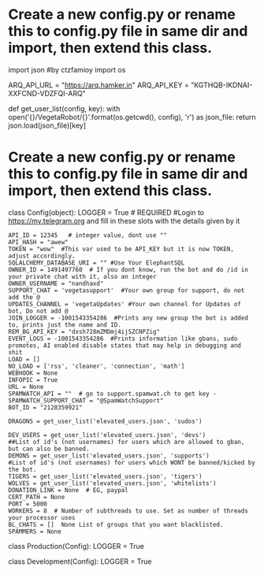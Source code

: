 
# Create a new config.py or rename this to config.py file in same dir and import, then extend this class.
import json #by ctzfamioy
import os

ARQ_API_URL = "https://arq.hamker.in"
ARQ_API_KEY =  "KGTHQB-IKDNAI-XXFCND-VDZFQI-ARQ"

def get_user_list(config, key):
    with open('{}/VegetaRobot/{}'.format(os.getcwd(), config),
              'r') as json_file:
        return json.load(json_file)[key]


# Create a new config.py or rename this to config.py file in same dir and import, then extend this class.
class Config(object):
    LOGGER = True
    # REQUIRED
    #Login to https://my.telegram.org and fill in these slots with the details given by it

    API_ID = 12345   # integer value, dont use ""
    API_HASH = "awew"
    TOKEN = "wow"  #This var used to be API_KEY but it is now TOKEN, adjust accordingly.
    SQLALCHEMY_DATABASE_URI = "" #Use Your ElephantSQL
    OWNER_ID = 1491497760  # If you dont know, run the bot and do /id in your private chat with it, also an integer
    OWNER_USERNAME = "nandhaxd"
    SUPPORT_CHAT = 'vegetasupport'  #Your own group for support, do not add the @
    UPDATES_CHANNEL = 'vegetaUpdates' #Your own channel for Updates of bot, Do not add @
    JOIN_LOGGER = -1001543354286  #Prints any new group the bot is added to, prints just the name and ID.
    REM_BG_API_KEY = "dxsh728mZMDmj4ijSZCNPZig"
    EVENT_LOGS = -1001543354286  #Prints information like gbans, sudo promotes, AI enabled disable states that may help in debugging and shit
    LOAD = []
    NO_LOAD = ['rss', 'cleaner', 'connection', 'math']
    WEBHOOK = None
    INFOPIC = True
    URL = None
    SPAMWATCH_API = ""  # go to support.spamwat.ch to get key -
    SPAMWATCH_SUPPORT_CHAT = "@SpamWatchSupport"
    BOT_ID = "2128359921"
    
    DRAGONS = get_user_list('elevated_users.json', 'sudos')

    DEV_USERS = get_user_list('elevated_users.json', 'devs')
    ##List of id's (not usernames) for users which are allowed to gban, but can also be banned.
    DEMONS = get_user_list('elevated_users.json', 'supports')
    #List of id's (not usernames) for users which WONT be banned/kicked by the bot.
    TIGERS = get_user_list('elevated_users.json', 'tigers')
    WOLVES = get_user_list('elevated_users.json', 'whitelists')
    DONATION_LINK = None  # EG, paypal
    CERT_PATH = None
    PORT = 5000
    WORKERS = 8  # Number of subthreads to use. Set as number of threads your processor uses
    BL_CHATS = []  None List of groups that you want blacklisted.
    SPAMMERS = None


class Production(Config):
    LOGGER = True


class Development(Config):
    LOGGER = True
